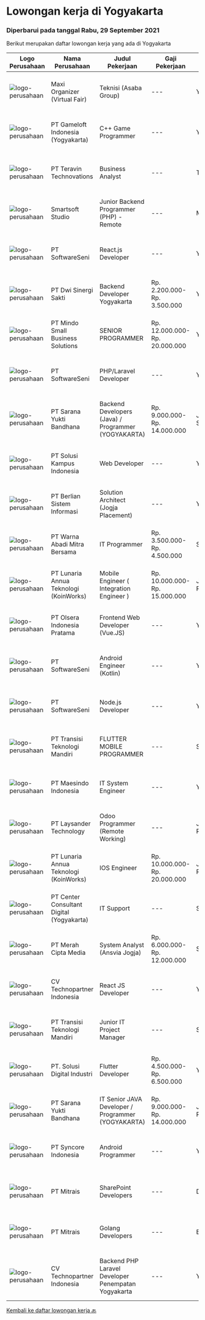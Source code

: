 
  # Lowongan kerja di Yogyakarta

  ### Diperbarui pada tanggal Rabu, 29 September 2021

  Berikut merupakan daftar lowongan kerja yang ada di Yogyakarta

  |Logo Perusahaan | Nama Perusahaan | Judul Pekerjaan | Gaji Pekerjaan | Lokasi | Deskripsi | Tanggal diunggah | Pranala |
  | -------------- | --------------- | --------------- | --------- | --------- | -------------- | ------- | ----------- |
  |![logo-perusahaan](https://image-service-cdn.seek.com.au/b067e031fef8f19e5974349db7a066918b8286f3/ee4dce1061f3f616224767ad58cb2fc751b8d2dc)|Maxi Organizer (Virtual Fair)|Teknisi (Asaba Group)|---|Yogyakarta|Requirement :- Min. SMK jurusan Teknik Grafika, IT, Teknik Komputer, Teknik Elektro- Min. 1 Tahun pengalaman sebagai Teknisi atau Operator Mesin...|Selasa, 28 September 2021|https://www.jobstreet.co.id/id/job/teknisi-asaba-group-3641342?token=0~6db2f73f-304f-44a6-a4ec-55bf00edf427&sectionRank=1&jobId=jobstreet-id-job-3641342|
|![logo-perusahaan](https://image-service-cdn.seek.com.au/e71d517696b76186b066fae7807098ca294c66fd/ee4dce1061f3f616224767ad58cb2fc751b8d2dc)|PT Gameloft Indonesia (Yogyakarta)|C++ Game Programmer|---|Yogyakarta|You will take part in the full cycle development of mobile games from start to finish, in connection with Gameloft international teams in America,...|Selasa, 28 September 2021|https://www.jobstreet.co.id/id/job/c-game-programmer-3626690?token=0~6db2f73f-304f-44a6-a4ec-55bf00edf427&sectionRank=2&jobId=jobstreet-id-job-3626690|
|![logo-perusahaan](https://image-service-cdn.seek.com.au/00c5fccd7e7da99c6c551506f244b709f37b24cb/ee4dce1061f3f616224767ad58cb2fc751b8d2dc)|PT Teravin Technovations|Business Analyst|---|Tangerang|We are looking for a Business Analyst who will be the vital link between information technology capacity and business objectives by supporting and...|Senin, 27 September 2021|https://www.jobstreet.co.id/id/job/business-analyst-3639546?token=0~6db2f73f-304f-44a6-a4ec-55bf00edf427&sectionRank=3&jobId=jobstreet-id-job-3639546|
|![logo-perusahaan](https://image-service-cdn.seek.com.au/a7341f3f9afd571fa934df8ef2a9eb4b1994d112/ee4dce1061f3f616224767ad58cb2fc751b8d2dc)|Smartsoft Studio|Junior Backend Programmer (PHP) - Remote|---|Malang|Deskripsi Pekerjaan: Mengembangkan back end aplikasi berbasis PHP Melakukan perbaikan kesalahan dan peningkatan performa aplikasi  Kualifikasi:...|Selasa, 28 September 2021|https://www.jobstreet.co.id/id/job/junior-backend-programmer-php-remote-3641708?token=0~6db2f73f-304f-44a6-a4ec-55bf00edf427&sectionRank=4&jobId=jobstreet-id-job-3641708|
|![logo-perusahaan](https://image-service-cdn.seek.com.au/393cbd35937367d43a3529dfac0f6113ca277565/ee4dce1061f3f616224767ad58cb2fc751b8d2dc)|PT SoftwareSeni|React.js Developer|---|Yogyakarta|SoftwareSeni is a Software Development Company based in Yogyakarta &amp; Sydney, Australia. We have been designing and developing phone apps,...|Selasa, 28 September 2021|https://www.jobstreet.co.id/id/job/react-js-developer-3626163?token=0~6db2f73f-304f-44a6-a4ec-55bf00edf427&sectionRank=5&jobId=jobstreet-id-job-3626163|
|![logo-perusahaan](https://image-service-cdn.seek.com.au/48000a23e55f7d8a883b7e14be8ca2b0c0fb04de/ee4dce1061f3f616224767ad58cb2fc751b8d2dc)|PT Dwi Sinergi Sakti|Backend Developer Yogyakarta|Rp. 2.200.000-Rp. 3.500.000|Yogyakarta|Saat ini kita sedang membangun aplikasi berbasis web dan kita membutuhkan seseorang untuk membantu kita melakukan : Membangun dan maintainance Backend...|Selasa, 28 September 2021|https://www.jobstreet.co.id/id/job/backend-developer-yogyakarta-3634089?token=0~6db2f73f-304f-44a6-a4ec-55bf00edf427&sectionRank=6&jobId=jobstreet-id-job-3634089|
|![logo-perusahaan](https://image-service-cdn.seek.com.au/a8b7414271193c78b34706ef4a735adc855d252d/ee4dce1061f3f616224767ad58cb2fc751b8d2dc)|PT Mindo Small Business Solutions|SENIOR PROGRAMMER|Rp. 12.000.000-Rp. 20.000.000|Yogyakarta|SENIOR PROGRAMMER Expertise in one of these Programming languages is a must (python, PHP or Golang). Good analytical skills and ability to follow the...|Selasa, 28 September 2021|https://www.jobstreet.co.id/id/job/senior-programmer-3626190?token=0~6db2f73f-304f-44a6-a4ec-55bf00edf427&sectionRank=7&jobId=jobstreet-id-job-3626190|
|![logo-perusahaan](https://image-service-cdn.seek.com.au/393cbd35937367d43a3529dfac0f6113ca277565/ee4dce1061f3f616224767ad58cb2fc751b8d2dc)|PT SoftwareSeni|PHP/Laravel Developer|---|Yogyakarta|SoftwareSeni is a Software Development Company based in Yogyakarta &amp; Sydney, Australia. We have been designing and developing phone apps,...|Selasa, 28 September 2021|https://www.jobstreet.co.id/id/job/php-laravel-developer-3626077?token=0~6db2f73f-304f-44a6-a4ec-55bf00edf427&sectionRank=8&jobId=jobstreet-id-job-3626077|
|![logo-perusahaan](https://image-service-cdn.seek.com.au/868f63a64728404e8b7a87891ab0870227c37649/ee4dce1061f3f616224767ad58cb2fc751b8d2dc)|PT Sarana Yukti Bandhana|Backend Developers (Java)  / Programmer (YOGYAKARTA)|Rp. 9.000.000-Rp. 14.000.000|Jakarta Selatan|Requirements : At least 3 years experience in the same field JAVA programming experience is a MUST Have Passion in programming Have knowledge with...|Selasa, 28 September 2021|https://www.jobstreet.co.id/id/job/backend-developers-java-programmer-yogyakarta-3641312?token=0~6db2f73f-304f-44a6-a4ec-55bf00edf427&sectionRank=9&jobId=jobstreet-id-job-3641312|
|![logo-perusahaan](https://image-service-cdn.seek.com.au/1ff54ad07e333b08254add870fa9bf33ae72a7ff/ee4dce1061f3f616224767ad58cb2fc751b8d2dc)|PT Solusi Kampus Indonesia|Web Developer|---|Yogyakarta|Candidate must possess at least Diploma, Bachelor's Degree in Engineering (Computer/Telecommunication), Computer Science/Information Technology or...|Selasa, 28 September 2021|https://www.jobstreet.co.id/id/job/web-developer-3626141?token=0~6db2f73f-304f-44a6-a4ec-55bf00edf427&sectionRank=10&jobId=jobstreet-id-job-3626141|
|![logo-perusahaan](https://image-service-cdn.seek.com.au/ccc0df9110fd5f01c647c290b339361a3aae7efb/ee4dce1061f3f616224767ad58cb2fc751b8d2dc)|PT Berlian Sistem Informasi|Solution Architect (Jogja Placement)|---|Yogyakarta|ROLE &amp; RESPONSIBILITY Design, build, and maintain high-performance and scalable the system architecture and transformation pipelines using modern...|Selasa, 28 September 2021|https://www.jobstreet.co.id/id/job/solution-architect-jogja-placement-3641986?token=0~6db2f73f-304f-44a6-a4ec-55bf00edf427&sectionRank=11&jobId=jobstreet-id-job-3641986|
|![logo-perusahaan](https://image-service-cdn.seek.com.au/095fb9a60c244fd376308f5a5e73656e33869e8f/ee4dce1061f3f616224767ad58cb2fc751b8d2dc)|PT Warna Abadi Mitra Bersama|IT Programmer|Rp. 3.500.000-Rp. 4.500.000|Sleman|IT Programmer PT. Warna Abadi Mitra Bersama atau lebih dikenal dengan Toko Cat Warna Abadi (WAWAWA) adalah toko cat terbesar di Pulau Jawa dan saat...|Minggu, 26 September 2021|https://www.jobstreet.co.id/id/job/it-programmer-3631089?token=0~6db2f73f-304f-44a6-a4ec-55bf00edf427&sectionRank=12&jobId=jobstreet-id-job-3631089|
|![logo-perusahaan](https://image-service-cdn.seek.com.au/aab0a5465545de2bbfc9a4ae4502897f3e28e138/ee4dce1061f3f616224767ad58cb2fc751b8d2dc)|PT Lunaria Annua Teknologi (KoinWorks)|Mobile Engineer ( Integration Engineer )|Rp. 10.000.000-Rp. 15.000.000|Jakarta Raya|KoinWorks is hiring for Integration Engineer who will help the whole organization by making great information for both the clients and company...|Senin, 27 September 2021|https://www.jobstreet.co.id/id/job/mobile-engineer-integration-engineer-3639438?token=0~6db2f73f-304f-44a6-a4ec-55bf00edf427&sectionRank=13&jobId=jobstreet-id-job-3639438|
|![logo-perusahaan](https://image-service-cdn.seek.com.au/9566707565c8ba196853b5f2d2876cfe1b690b97/ee4dce1061f3f616224767ad58cb2fc751b8d2dc)|PT Olsera Indonesia Pratama|Frontend Web Developer (Vue.JS)|---|Yogyakarta|Responsibilities: Development in an AGILE environment Create good product with accessibility and security compliance Create good product with...|Minggu, 26 September 2021|https://www.jobstreet.co.id/id/job/frontend-web-developer-vue-js-3625702?token=0~6db2f73f-304f-44a6-a4ec-55bf00edf427&sectionRank=14&jobId=jobstreet-id-job-3625702|
|![logo-perusahaan](https://image-service-cdn.seek.com.au/393cbd35937367d43a3529dfac0f6113ca277565/ee4dce1061f3f616224767ad58cb2fc751b8d2dc)|PT SoftwareSeni|Android Engineer (Kotlin)|---|Yogyakarta|SoftwareSeni is a Software Development Company based in Yogyakarta &amp; Sydney, Australia. We have been designing and developing phone apps,...|Sabtu, 25 September 2021|https://www.jobstreet.co.id/id/job/android-engineer-kotlin-3630079?token=0~6db2f73f-304f-44a6-a4ec-55bf00edf427&sectionRank=15&jobId=jobstreet-id-job-3630079|
|![logo-perusahaan](https://image-service-cdn.seek.com.au/393cbd35937367d43a3529dfac0f6113ca277565/ee4dce1061f3f616224767ad58cb2fc751b8d2dc)|PT SoftwareSeni|Node.js Developer|---|Yogyakarta|SoftwareSeni is a Software Development Company based in Yogyakarta &amp; Sydney, Australia. We have been designing and developing phone apps,...|Minggu, 26 September 2021|https://www.jobstreet.co.id/id/job/node-js-developer-3631217?token=0~6db2f73f-304f-44a6-a4ec-55bf00edf427&sectionRank=16&jobId=jobstreet-id-job-3631217|
|![logo-perusahaan](https://image-service-cdn.seek.com.au/b282dd8b9ab3571cdc718527a8470c39dde8a380/ee4dce1061f3f616224767ad58cb2fc751b8d2dc)|PT Transisi Teknologi Mandiri|FLUTTER MOBILE PROGRAMMER|---|Sleman|Kandidat harus memiliki pengalaman minimal 1 aplikasi mobile dengan menggunakan flutter Kandidat harus memahami proses siklus pengembangan aplikasi...|Sabtu, 25 September 2021|https://www.jobstreet.co.id/id/job/flutter-mobile-programmer-3624514?token=0~6db2f73f-304f-44a6-a4ec-55bf00edf427&sectionRank=17&jobId=jobstreet-id-job-3624514|
|![logo-perusahaan](https://image-service-cdn.seek.com.au/f97498168685e873f2e87eef816b331a4aeb05f9/ee4dce1061f3f616224767ad58cb2fc751b8d2dc)|PT Maesindo Indonesia|IT System Engineer|---|Yogyakarta|Jobdesc: Mengkonfigurasi perangkat keras: Router, Switch, Wireless AP, Firewall, dll sesuai dengan standar dan kebutuhan perusahaan Melakukan Network...|Sabtu, 25 September 2021|https://www.jobstreet.co.id/id/job/it-system-engineer-3638948?token=0~6db2f73f-304f-44a6-a4ec-55bf00edf427&sectionRank=18&jobId=jobstreet-id-job-3638948|
|![logo-perusahaan](https://image-service-cdn.seek.com.au/188a74a077f27d8848c0d2064a064a4fe1c3bbf1/ee4dce1061f3f616224767ad58cb2fc751b8d2dc)|PT Laysander Technology|Odoo Programmer (Remote Working)|---|Jakarta Raya|Remote Working / Work From HomeSuka Coding, User Friendly Oriented, Develop Program yang berdampak bagi orang banyak?Jadilah Odoo Developer di...|Sabtu, 25 September 2021|https://www.jobstreet.co.id/id/job/odoo-programmer-remote-working-3629973?token=0~6db2f73f-304f-44a6-a4ec-55bf00edf427&sectionRank=19&jobId=jobstreet-id-job-3629973|
|![logo-perusahaan](https://image-service-cdn.seek.com.au/aab0a5465545de2bbfc9a4ae4502897f3e28e138/ee4dce1061f3f616224767ad58cb2fc751b8d2dc)|PT Lunaria Annua Teknologi (KoinWorks)|IOS Engineer|Rp. 10.000.000-Rp. 20.000.000|Jakarta Raya|As IOS Engineer/Sr. IOS Engineer, you'll be the one responsible for developing applications for iOS and get them launched. You will work as part of a...|Minggu, 26 September 2021|https://www.jobstreet.co.id/id/job/ios-engineer-3631461?token=0~6db2f73f-304f-44a6-a4ec-55bf00edf427&sectionRank=20&jobId=jobstreet-id-job-3631461|
|![logo-perusahaan](https://us.123rf.com/450wm/pavelstasevich/pavelstasevich1811/pavelstasevich181101027/112815900-stock-vector-no-image-available-icon-flat-vector.jpg?ver=6)|PT Center Consultant Digital (Yogyakarta)|IT Support|---|Sleman|Kualifikasi : Antusias, Kreatif, Dinamis  Paham tentang komputer Menguasai Multimedia &amp; Sosial Media Minimal SMK Komputer, D3, S1 Memiliki laptop...|Senin, 27 September 2021|https://www.jobstreet.co.id/id/job/it-support-3639469?token=0~6db2f73f-304f-44a6-a4ec-55bf00edf427&sectionRank=21&jobId=jobstreet-id-job-3639469|
|![logo-perusahaan](https://image-service-cdn.seek.com.au/c147232e145e0b50c4b9343c2c2ad3c52173b953/ee4dce1061f3f616224767ad58cb2fc751b8d2dc)|PT Merah Cipta Media|System Analyst (Ansvia Jogja)|Rp. 6.000.000-Rp. 12.000.000|Sleman|PENEMPATAN SLEMAN, JOGJAKARTAJOB DESCRIPTIONS Divide large computer systems into partition to allow for easy management by individual engineers...|Jumat, 24 September 2021|https://www.jobstreet.co.id/id/job/system-analyst-ansvia-jogja-3629226?token=0~6db2f73f-304f-44a6-a4ec-55bf00edf427&sectionRank=22&jobId=jobstreet-id-job-3629226|
|![logo-perusahaan](https://image-service-cdn.seek.com.au/58a9f0f7c563607255b18c1090a985c42d17b7c8/ee4dce1061f3f616224767ad58cb2fc751b8d2dc)|CV Technopartner Indonesia|React JS Developer|---|Yogyakarta|Job Description &amp; Requirements :  Experience in using React JS, Javascript, CSS Create reusable, efficient, and performable codes Collaborate with...|Minggu, 26 September 2021|https://www.jobstreet.co.id/id/job/react-js-developer-3631898?token=0~6db2f73f-304f-44a6-a4ec-55bf00edf427&sectionRank=23&jobId=jobstreet-id-job-3631898|
|![logo-perusahaan](https://image-service-cdn.seek.com.au/b282dd8b9ab3571cdc718527a8470c39dde8a380/ee4dce1061f3f616224767ad58cb2fc751b8d2dc)|PT Transisi Teknologi Mandiri|Junior IT Project Manager|---|Sleman|Kualifikasi: Memiliki kemampuan komunikasi dan presentasi yang baik Memiliki pengalaman minimal 1 tahun dengan pengembangan aplikasi Paham dalam...|Kamis, 23 September 2021|https://www.jobstreet.co.id/id/job/junior-it-project-manager-3627562?token=0~6db2f73f-304f-44a6-a4ec-55bf00edf427&sectionRank=24&jobId=jobstreet-id-job-3627562|
|![logo-perusahaan](https://image-service-cdn.seek.com.au/699cfad0510feaf64f361a56e5f91cc22ccff4c3/ee4dce1061f3f616224767ad58cb2fc751b8d2dc)|PT. Solusi Digital Industri|Flutter Developer|Rp. 4.500.000-Rp. 6.500.000|Yogyakarta|RESPONSIBILITIES- Menguasai bahasa pemrograman Flutter- Good experience- Create online and offline- Cross platform optimization- Meet both technical...|Sabtu, 25 September 2021|https://www.jobstreet.co.id/id/job/flutter-developer-3630701?token=0~6db2f73f-304f-44a6-a4ec-55bf00edf427&sectionRank=25&jobId=jobstreet-id-job-3630701|
|![logo-perusahaan](https://image-service-cdn.seek.com.au/868f63a64728404e8b7a87891ab0870227c37649/ee4dce1061f3f616224767ad58cb2fc751b8d2dc)|PT Sarana Yukti Bandhana|IT Senior JAVA Developer / Programmer (YOGYAKARTA)|Rp. 9.000.000-Rp. 14.000.000|Jakarta Raya|Requirements : At least 3 years experience in the same field JAVA programming experience is a MUST Have Passion in programming Have knowledge with...|Selasa, 28 September 2021|https://www.jobstreet.co.id/id/job/it-senior-java-developer-programmer-yogyakarta-3641267?token=0~6db2f73f-304f-44a6-a4ec-55bf00edf427&sectionRank=26&jobId=jobstreet-id-job-3641267|
|![logo-perusahaan](https://image-service-cdn.seek.com.au/f66e19308d244eca3cf6778cd9ef51c4c4c6d355/ee4dce1061f3f616224767ad58cb2fc751b8d2dc)|PT Syncore Indonesia|Android Programmer|---|Yogyakarta|Requirements: Experienced involved in android application development projects. Proficient in programming Android apps. Proficient using MobileNative...|Jumat, 24 September 2021|https://www.jobstreet.co.id/id/job/android-programmer-3623750?token=0~6db2f73f-304f-44a6-a4ec-55bf00edf427&sectionRank=27&jobId=jobstreet-id-job-3623750|
|![logo-perusahaan](https://image-service-cdn.seek.com.au/969b0c47f133a1e0155056a5d964c63953dd6304/ee4dce1061f3f616224767ad58cb2fc751b8d2dc)|PT Mitrais|SharePoint Developers|---|Denpasar|Build your Career with Mitrais ! We're looking for experienced SharePoint Developers to be part of our team  What will you be doing? Develop REST APIs...|Sabtu, 25 September 2021|https://www.jobstreet.co.id/id/job/sharepoint-developers-3638958?token=0~6db2f73f-304f-44a6-a4ec-55bf00edf427&sectionRank=28&jobId=jobstreet-id-job-3638958|
|![logo-perusahaan](https://image-service-cdn.seek.com.au/969b0c47f133a1e0155056a5d964c63953dd6304/ee4dce1061f3f616224767ad58cb2fc751b8d2dc)|PT Mitrais|Golang Developers|---|Bali|Build your Career with Mitrais!We're looking for experienced Golang Developers to be part of our team. What will you be doing? Liaising with...|Jumat, 24 September 2021|https://www.jobstreet.co.id/id/job/golang-developers-3628708?token=0~6db2f73f-304f-44a6-a4ec-55bf00edf427&sectionRank=29&jobId=jobstreet-id-job-3628708|
|![logo-perusahaan](https://image-service-cdn.seek.com.au/58a9f0f7c563607255b18c1090a985c42d17b7c8/ee4dce1061f3f616224767ad58cb2fc751b8d2dc)|CV Technopartner Indonesia|Backend PHP Laravel Developer Penempatan Yogyakarta|---|Yogyakarta|Job Description &amp; Requirements : Build Web Application (PHP, Laravel) Experienced in making or integrating API Experienced in using versioning...|Minggu, 26 September 2021|https://www.jobstreet.co.id/id/job/backend-php-laravel-developer-penempatan-yogyakarta-3631907?token=0~6db2f73f-304f-44a6-a4ec-55bf00edf427&sectionRank=30&jobId=jobstreet-id-job-3631907|


  [Kembali ke daftar lowongan kerja 🔙](../README.md#daftar-lowongan-kerja)
  